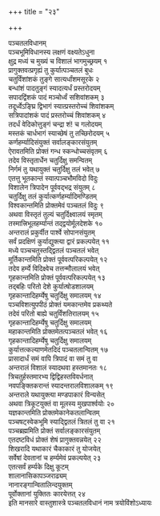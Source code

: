 +++
title = "२३"

+++
   
पञ्चतलविधानम्   
पञ्चभूमिविधानस्य लक्षणं वक्ष्यतेऽधुना   
क्षुद्र मध्यं च मुख्यं च विशालं भागमुच्छ्रयम् १  
प्रागुक्तवत्प्रगृह्यं तु कुर्यात्पञ्चतलं बुधः   
चतुर्विंशांशकं तुङ्गे सात्यर्धांशमसूरके २  
बन्धांशं पादतुङ्गं स्यादत्यर्धं प्रस्तरोदयम्   
सपादद्विंशकं पादं मञ्चोर्ध्वं सशिवांशकम् ३  
तदूर्ध्वेऽङ्घ्रि द्विभागं स्यात्प्रस्तरोच्चं शिवांशकम्   
सत्रिपादांशकं पादं प्रस्तरोच्चं शिवांशकम् ४  
तदर्धं वेदिकोत्तुङ्गं चन्द्रा शं\! च गलोदयम्   
मस्तकं चार्धभागं स्याच्छेषं तु तच्छिरोदयम् ५  
कर्णहर्म्यादिसंयुक्तं सर्वालङ्कारसंयुतम्   
ऐरावतमिति प्रोक्तं गन्ध स्कन्धोच्चसंवृतम् ६  
तदेव विस्तृतार्धेन चतुर्दिक्षु समन्वितम्   
निर्गमं तु यथायुक्तं चतुर्दिक्षु तलं भवेत् ७  
एतत्तु भूतकान्तं स्यात्पञ्चभौमविदो विदुः   
विशालेन त्रिपादेन पूर्ववद्भद्र संयुतम् ८  
चतुर्दिक्षु तलं कुर्यात्कर्णहर्म्यादिमण्डितम्   
विश्वकान्तमिति प्रोक्तमेवं पञ्चतलं विदुः ९  
अथवा विस्तृतं तुल्यं चतुर्दिक्ष्वालयं स्मृतम्   
तस्मात्त्रिभूलहर्म्यान्तं तद्द्वयोर्मूलदेशके १०  
अन्तरालं प्रकुर्वीत पार्श्वे सोपानसंयुतम्   
सर्वं प्रदक्षिणं कुर्याद्युक्त्या द्वारं प्रकल्पयेत् ११  
मध्ये पञ्चचतुस्तद्द्वितलं पञ्चतलं भवेत्   
मूर्तिकान्तमिति प्रोक्तं पूर्ववत्परिकल्पयेत् १२  
तदेव हर्म्ये विदिक्ष्वेच तत्तन्मौलालयं भवेत्   
गृहकान्तमिति प्रोक्तं पूर्ववत्परिकल्पयेत् १३  
तद्बहिः परितो देशे कुर्यात्षोडशालयम्   
गृहकान्तादिहर्म्येषु चतुर्दिक्षु समालयम् १४  
पञ्चविशत्युपपीठं प्रोक्तं यमकान्तमेव प्रकथ्यते   
तदेवं परितो बाह्ये चतुर्विंशतिरालयम् १५  
गृहकान्तादिहर्म्येषु चतुर्दिक्षु समालयम्   
महाकान्तमिति प्रोक्तमेतत्पञ्चतलं भवेत् १६  
गृहकान्तादिहर्म्येषु चतुर्दिक्षु समालयम्   
कुर्यात्तत्कल्याणमेतदिदं पञ्चतलान्वितम् १७  
प्रासादार्धं समं वापि त्रिपादं वा समं तु वा   
अन्तरालं विशालं स्यादथवा हस्तमानतः १८  
त्रिचतुर्हस्तमारभ्य द्विद्विहस्तविवर्धनात्   
नवपङ्क्तिकरान्तं स्यादन्तरालविशालकम् १९  
अन्तराले यथायुक्त्या मण्डपाकारं विन्यसेत्   
अथवा त्रिकूटयुक्तं वा मूलस्य मुखपार्श्वयोः २०  
यज्ञकान्तमिति प्रोक्तमेकानेकतलान्वितम्   
पञ्चषट्स्वेकभूमि स्याद्द्वितलं त्रितलं तु वा २१  
पञ्चब्रह्ममिति प्रोक्तं सर्वालङ्कारसंयुतम्   
एतदष्टविधं प्रोक्तं शेषं प्रागुक्तवन्नयेत् २२  
शिखरादि यथाकारं चैकाकारं तु योजयेत्   
सर्वेषां देवतानां च हर्म्यमेवं प्रकल्पयेत् २३  
एतत्सर्वं हर्म्यके दिक्षु कूटम्  
शालानासिकापञ्जराढ्यम्   
नानारङ्गान्वितालिन्दयुक्तम्   
पूर्वोक्तानां युक्तितः कारयेत्तत् २४  
इति मानसारे वास्तुशास्त्रे पञ्चतलविधानं नाम त्रयोविंशोऽध्यायः

